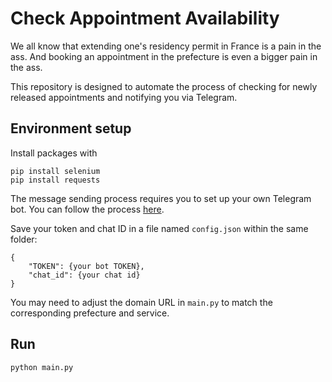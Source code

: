 # Check Appointment Availability

We all know that extending one's residency permit in France is a pain in the ass. And booking an appointment in the prefecture is even a bigger pain in the ass. 

This repository is designed to automate the process of checking for newly released appointments and notifying you via Telegram.


## Environment setup

Install packages with
```
pip install selenium
pip install requests
```

The message sending process requires you to set up your own Telegram bot. You can follow the process [here](https://stackoverflow.com/questions/75116947/how-to-send-messages-to-telegram-using-python).

Save your token and chat ID in a file named ```config.json``` within the same folder:

```
{
    "TOKEN": {your bot TOKEN},
    "chat_id": {your chat id}
}
```

You may need to adjust the domain URL in ```main.py``` to match the corresponding prefecture and service.

## Run
```
python main.py
```
